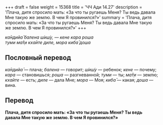 +++
draft = false
weight = 15368
title = 'ЧЧ Ади 14.27'
description = 'Плача, дитя спросило мать: «За что ты ругаешь Меня? Ты ведь давала Мне такую же землю. В чем Я провинился?»'
summary = 'Плача, дитя спросило мать: «За что ты ругаешь Меня? Ты ведь давала Мне такую же землю. В чем Я провинился?»'
+++

_ка̄ндийа̄ балена ш́иш́у, — кене кара роша  
туми ма̄т̣и кха̄ите диле, мора киба̄ доша_

## Пословный перевод

_ка̄ндийа̄_ — плача; _балена_ — говорит; _ш́иш́у_ — ребенок; _кене_ — почему; _кара_ — становишься; _роша_ — разгневанной; _туми_ — ты; _ма̄т̣и_ — землю; _кха̄ите_ — есть; _диле_ — дала Мне; _мора_ — Моя; _киба̄_ — какая; _доша_ — вина.

## Перевод

**Плача, дитя спросило мать: «За что ты ругаешь Меня? Ты ведь давала Мне такую же землю. В чем Я провинился?»**
